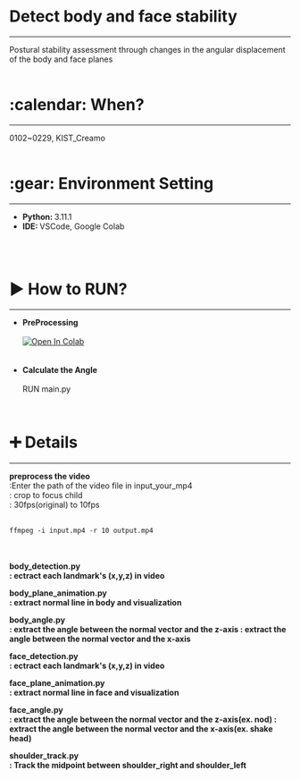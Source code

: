 <h1> Detect body and face stability </h1>
<hr/>
Postural stability assessment through changes in the angular displacement of the body and face planes
<br/><br/>
<h1>:calendar: When? </h1>
<hr/>
0102~0229, KIST_Creamo
<br/><br/>
<h1>:gear: Environment Setting</h1>
<hr/>
<ul>
  <li><b>Python: </b> 3.11.1</li>
  <li><b>IDE: </b> VSCode, Google Colab</li>
</ul>
<br/><br/>
<h1>▶ How to RUN? </h1>
<hr/>

<ul>
  <li><b>PreProcessing</b><br/></li>
  <br/>
  <a target="_blank" href="https://colab.research.google.com/github/jisally/detect_body_N_face_stability/blob/main/preprocess_the_video.ipynb">
  <img src="https://colab.research.google.com/assets/colab-badge.svg" alt="Open In Colab"/>
</a>
  <br/><br/><br/>
  <li><b>Calculate the Angle</b><br/></li>
  <br/>
  RUN main.py
</ul>


<br/>
<h1> ➕ Details </h1>
<hr/>
<b>preprocess the video</b>
<br/>
:Enter the path of the video file in input_your_mp4
<br/>
: crop to focus child
<br/>
: 30fps(original) to 10fps
<br/><br/>

    ffmpeg -i input.mp4 -r 10 output.mp4

 <br/> <br/>
<b>body_detection.py<b/> <br/>
: ectract each landmark's (x,y,z) in video

<b>body_plane_animation.py<b/> <br/>
: extract normal line in body and visualization

<b>body_angle.py<b/> <br/>
: extract the angle between the normal vector and the z-axis
: extract the angle between the normal vector and the x-axis

<b>face_detection.py<b/> <br/>
: ectract each landmark's (x,y,z) in video

<b>face_plane_animation.py<b/> <br/>
: extract normal line in face and visualization

<b>face_angle.py<b/> <br/>
: extract the angle between the normal vector and the z-axis(ex. nod)
: extract the angle between the normal vector and the x-axis(ex. shake head)

<b>shoulder_track.py<b/> <br/>
: Track the midpoint between shoulder_right and shoulder_left
